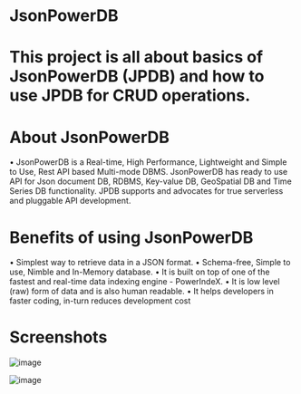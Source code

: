 # JsonPowerDB
# This project is all about basics of JsonPowerDB (JPDB) and how to use JPDB for CRUD operations.


# About JsonPowerDB
•	JsonPowerDB is a Real-time, High Performance, Lightweight and Simple to Use, Rest API based Multi-mode DBMS. JsonPowerDB has ready to use API for Json document DB, RDBMS, Key-value DB, GeoSpatial DB and Time Series DB functionality. JPDB supports and advocates for true serverless and pluggable API development.

# Benefits of using JsonPowerDB
•	Simplest way to retrieve data in a JSON format.
•	Schema-free, Simple to use, Nimble and In-Memory database.
•	It is built on top of one of the fastest and real-time data indexing engine - PowerIndeX.
•	It is low level (raw) form of data and is also human readable.
•	It helps developers in faster coding, in-turn reduces development cost


# Screenshots
![image](https://user-images.githubusercontent.com/68608081/171365277-3973a56d-7bda-4993-8afe-18124a3f80cc.png)

![image](https://user-images.githubusercontent.com/68608081/171373681-6f62fe08-377a-4a90-98fe-9e0bb485262e.png)



